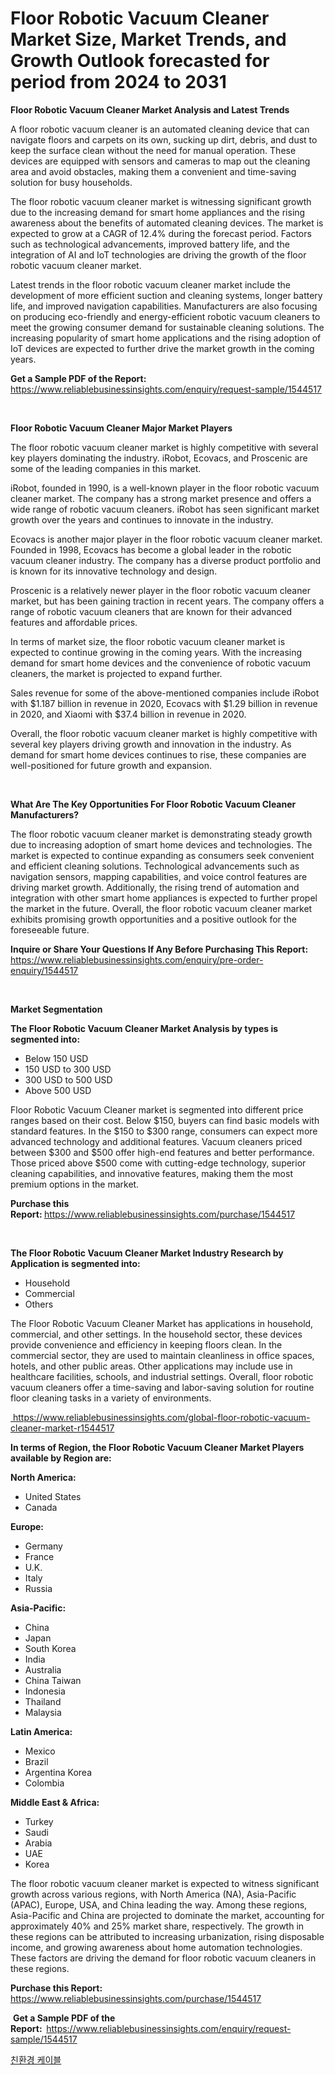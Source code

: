 <p><h1>Floor Robotic Vacuum Cleaner Market Size, Market Trends, and Growth Outlook forecasted for period from 2024 to 2031</h1></p><p><strong>Floor Robotic Vacuum Cleaner Market Analysis and Latest Trends</strong></p>
<p><p>A floor robotic vacuum cleaner is an automated cleaning device that can navigate floors and carpets on its own, sucking up dirt, debris, and dust to keep the surface clean without the need for manual operation. These devices are equipped with sensors and cameras to map out the cleaning area and avoid obstacles, making them a convenient and time-saving solution for busy households.</p><p>The floor robotic vacuum cleaner market is witnessing significant growth due to the increasing demand for smart home appliances and the rising awareness about the benefits of automated cleaning devices. The market is expected to grow at a CAGR of 12.4% during the forecast period. Factors such as technological advancements, improved battery life, and the integration of AI and IoT technologies are driving the growth of the floor robotic vacuum cleaner market.</p><p>Latest trends in the floor robotic vacuum cleaner market include the development of more efficient suction and cleaning systems, longer battery life, and improved navigation capabilities. Manufacturers are also focusing on producing eco-friendly and energy-efficient robotic vacuum cleaners to meet the growing consumer demand for sustainable cleaning solutions. The increasing popularity of smart home applications and the rising adoption of IoT devices are expected to further drive the market growth in the coming years.</p></p>
<p><strong>Get a Sample PDF of the Report:&nbsp;</strong> <a href="https://www.reliablebusinessinsights.com/enquiry/request-sample/1544517">https://www.reliablebusinessinsights.com/enquiry/request-sample/1544517</a></p>
<p>&nbsp;</p>
<p><strong>Floor Robotic Vacuum Cleaner Major Market Players</strong></p>
<p><p>The floor robotic vacuum cleaner market is highly competitive with several key players dominating the industry. iRobot, Ecovacs, and Proscenic are some of the leading companies in this market. </p><p>iRobot, founded in 1990, is a well-known player in the floor robotic vacuum cleaner market. The company has a strong market presence and offers a wide range of robotic vacuum cleaners. iRobot has seen significant market growth over the years and continues to innovate in the industry.</p><p>Ecovacs is another major player in the floor robotic vacuum cleaner market. Founded in 1998, Ecovacs has become a global leader in the robotic vacuum cleaner industry. The company has a diverse product portfolio and is known for its innovative technology and design.</p><p>Proscenic is a relatively newer player in the floor robotic vacuum cleaner market, but has been gaining traction in recent years. The company offers a range of robotic vacuum cleaners that are known for their advanced features and affordable prices.</p><p>In terms of market size, the floor robotic vacuum cleaner market is expected to continue growing in the coming years. With the increasing demand for smart home devices and the convenience of robotic vacuum cleaners, the market is projected to expand further.</p><p>Sales revenue for some of the above-mentioned companies include iRobot with $1.187 billion in revenue in 2020, Ecovacs with $1.29 billion in revenue in 2020, and Xiaomi with $37.4 billion in revenue in 2020.</p><p>Overall, the floor robotic vacuum cleaner market is highly competitive with several key players driving growth and innovation in the industry. As demand for smart home devices continues to rise, these companies are well-positioned for future growth and expansion.</p></p>
<p>&nbsp;</p>
<p><strong>What Are The Key Opportunities For Floor Robotic Vacuum Cleaner Manufacturers?</strong></p>
<p><p>The floor robotic vacuum cleaner market is demonstrating steady growth due to increasing adoption of smart home devices and technologies. The market is expected to continue expanding as consumers seek convenient and efficient cleaning solutions. Technological advancements such as navigation sensors, mapping capabilities, and voice control features are driving market growth. Additionally, the rising trend of automation and integration with other smart home appliances is expected to further propel the market in the future. Overall, the floor robotic vacuum cleaner market exhibits promising growth opportunities and a positive outlook for the foreseeable future.</p></p>
<p><strong>Inquire or Share Your Questions If Any Before Purchasing This Report:</strong> <a href="https://www.reliablebusinessinsights.com/enquiry/pre-order-enquiry/1544517">https://www.reliablebusinessinsights.com/enquiry/pre-order-enquiry/1544517</a></p>
<p>&nbsp;</p>
<p><strong>Market Segmentation</strong></p>
<p><strong>The Floor Robotic Vacuum Cleaner Market Analysis by types is segmented into:</strong></p>
<p><ul><li>Below 150 USD</li><li>150 USD to 300 USD</li><li>300 USD to 500 USD</li><li>Above 500 USD</li></ul></p>
<p><p>Floor Robotic Vacuum Cleaner market is segmented into different price ranges based on their cost. Below $150, buyers can find basic models with standard features. In the $150 to $300 range, consumers can expect more advanced technology and additional features. Vacuum cleaners priced between $300 and $500 offer high-end features and better performance. Those priced above $500 come with cutting-edge technology, superior cleaning capabilities, and innovative features, making them the most premium options in the market.</p></p>
<p><strong>Purchase this Report:&nbsp;</strong><a href="https://www.reliablebusinessinsights.com/purchase/1544517">https://www.reliablebusinessinsights.com/purchase/1544517</a></p>
<p>&nbsp;</p>
<p><strong>The Floor Robotic Vacuum Cleaner Market Industry Research by Application is segmented into:</strong></p>
<p><ul><li>Household</li><li>Commercial</li><li>Others</li></ul></p>
<p><p>The Floor Robotic Vacuum Cleaner Market has applications in household, commercial, and other settings. In the household sector, these devices provide convenience and efficiency in keeping floors clean. In the commercial sector, they are used to maintain cleanliness in office spaces, hotels, and other public areas. Other applications may include use in healthcare facilities, schools, and industrial settings. Overall, floor robotic vacuum cleaners offer a time-saving and labor-saving solution for routine floor cleaning tasks in a variety of environments.</p></p>
<p><a href="https://www.reliablebusinessinsights.com/global-floor-robotic-vacuum-cleaner-market-r1544517">&nbsp;https://www.reliablebusinessinsights.com/global-floor-robotic-vacuum-cleaner-market-r1544517</a></p>
<p><strong>In terms of Region, the Floor Robotic Vacuum Cleaner Market Players available by Region are:</strong></p>
<p>
    <p> <strong> North America: </strong>
        <ul>
            <li>United States</li>
            <li>Canada</li>
        </ul>
        </p> 
    <p> <strong> Europe: </strong>
        <ul>
            <li>Germany</li>
            <li>France</li>
            <li>U.K.</li>
            <li>Italy</li>
            <li>Russia</li>
        </ul>
        </p> 
    <p> <strong> Asia-Pacific: </strong>
        <ul>
            <li>China</li>
            <li>Japan</li>
            <li>South Korea</li>
            <li>India</li>
            <li>Australia</li>
            <li>China Taiwan</li>
            <li>Indonesia</li>
            <li>Thailand</li>
            <li>Malaysia</li>
        </ul>
        </p> 
    <p> <strong> Latin America: </strong>
        <ul>
            <li>Mexico</li>
            <li>Brazil</li>
            <li>Argentina Korea</li>
            <li>Colombia</li>
        </ul>
        </p> 
    <p> <strong> Middle East & Africa: </strong>
        <ul>
            <li>Turkey</li>
            <li>Saudi</li>
            <li>Arabia</li>
            <li>UAE</li>
            <li>Korea</li>
        </ul>
    </p>
    </p>
<p><p>The floor robotic vacuum cleaner market is expected to witness significant growth across various regions, with North America (NA), Asia-Pacific (APAC), Europe, USA, and China leading the way. Among these regions, Asia-Pacific and China are projected to dominate the market, accounting for approximately 40% and 25% market share, respectively. The growth in these regions can be attributed to increasing urbanization, rising disposable income, and growing awareness about home automation technologies. These factors are driving the demand for floor robotic vacuum cleaners in these regions.</p></p>
<p><strong>Purchase this Report: </strong><a href="https://www.reliablebusinessinsights.com/purchase/1544517">https://www.reliablebusinessinsights.com/purchase/1544517</a></p>
<p>&nbsp;<strong>Get a Sample PDF of the Report:&nbsp;&nbsp;</strong><a href="https://www.reliablebusinessinsights.com/enquiry/request-sample/1544517">https://www.reliablebusinessinsights.com/enquiry/request-sample/1544517</a></p>
<p><strong></strong></p>
<p><p><a href="https://medium.com/@earlfeffersj/%ED%99%98%EA%B2%BD-%EC%B9%9C%ED%99%94%EC%A0%81%EC%9D%B8-%EC%BC%80%EC%9D%B4%EB%B8%94-%EC%8B%9C%EC%9E%A5-%EC%97%AD%ED%95%99%EA%B3%BC-%EC%84%B1%EC%9E%A5-%EB%8F%99%EB%A0%A5%EC%9D%84-%EB%B6%84%EC%84%9D%ED%95%98%EA%B3%A0-2024%EB%85%84%EB%B6%80%ED%84%B0-2031%EB%85%84%EA%B9%8C%EC%A7%80%EC%9D%98-%EC%98%88%EC%B8%A1%ED%95%A9%EB%8B%88%EB%8B%A4-8c341653c63a">친환경 케이블</a></p></p>